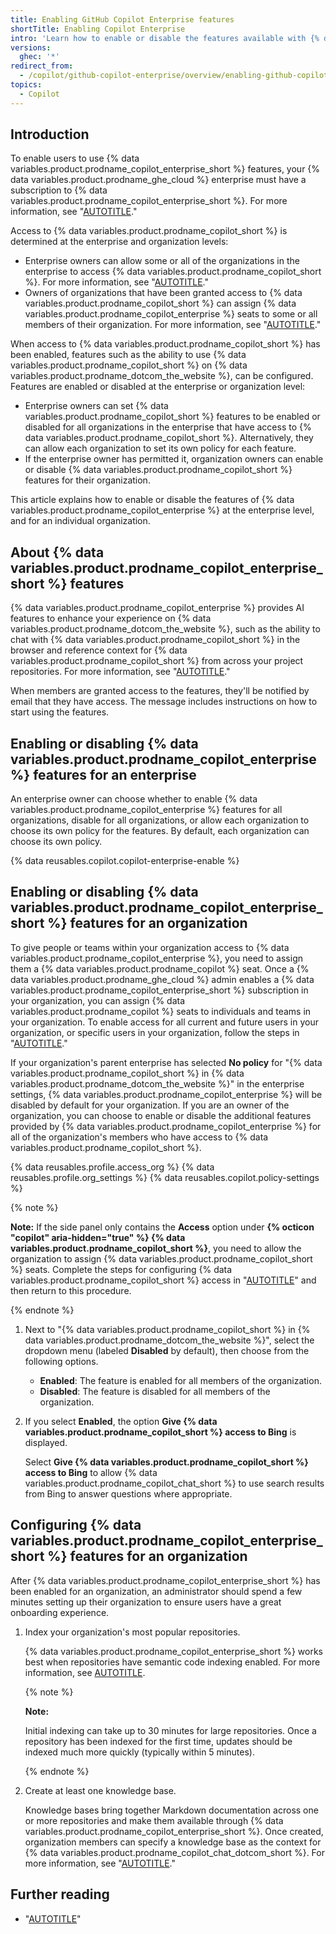 ```yaml
---
title: Enabling GitHub Copilot Enterprise features
shortTitle: Enabling Copilot Enterprise
intro: 'Learn how to enable or disable the features available with {% data variables.product.prodname_copilot_enterprise %}.'
versions:
  ghec: '*'
redirect_from:
  - /copilot/github-copilot-enterprise/overview/enabling-github-copilot-enterprise
topics:
  - Copilot
---
```


## Introduction

To enable users to use {% data variables.product.prodname_copilot_enterprise_short %} features, your {% data variables.product.prodname_ghe_cloud %} enterprise must have a subscription to {% data variables.product.prodname_copilot_enterprise_short %}. For more information, see "[AUTOTITLE](/enterprise-cloud@latest/copilot/quickstart#signing-up-for-github-copilot-enterprise-for-your-enterprise-account)."

Access to {% data variables.product.prodname_copilot_short %} is determined at the enterprise and organization levels:

- Enterprise owners can allow some or all of the organizations in the enterprise to access {% data variables.product.prodname_copilot_short %}. For more information, see "[AUTOTITLE](/enterprise-cloud@latest/admin/policies/enforcing-policies-for-your-enterprise/enforcing-policies-for-github-copilot-in-your-enterprise#managing-access-to-github-copilot-in-your-enterprise)."
- Owners of organizations that have been granted access to {% data variables.product.prodname_copilot_short %} can assign {% data variables.product.prodname_copilot_enterprise %} seats to some or all members of their organization. For more information, see "[AUTOTITLE](/enterprise-cloud@latest/copilot/managing-github-copilot-in-your-organization/managing-access-for-copilot-in-your-organization)."

When access to {% data variables.product.prodname_copilot_short %} has been enabled, features such as the ability to use {% data variables.product.prodname_copilot_short %} on {% data variables.product.prodname_dotcom_the_website %}, can be configured. Features are enabled or disabled at the enterprise or organization level:

- Enterprise owners can set {% data variables.product.prodname_copilot_short %} features to be enabled or disabled for all organizations in the enterprise that have access to {% data variables.product.prodname_copilot_short %}. Alternatively, they can allow each organization to set its own policy for each feature.
- If the enterprise owner has permitted it, organization owners can enable or disable {% data variables.product.prodname_copilot_short %} features for their organization.

This article explains how to enable or disable the features of {% data variables.product.prodname_copilot_enterprise %} at the enterprise level, and for an individual organization.

## About {% data variables.product.prodname_copilot_enterprise_short %} features

{% data variables.product.prodname_copilot_enterprise %} provides AI features to enhance your experience on {% data variables.product.prodname_dotcom_the_website %}, such as the ability to chat with {% data variables.product.prodname_copilot_short %} in the browser and reference context for {% data variables.product.prodname_copilot_short %} from across your project repositories. For more information, see "[AUTOTITLE](/copilot/github-copilot-enterprise/overview/github-copilot-enterprise-feature-set)."

When members are granted access to the features, they'll be notified by email that they have access. The message includes instructions on how to start using the features.

## Enabling or disabling {% data variables.product.prodname_copilot_enterprise %} features for an enterprise

An enterprise owner can choose whether to enable {% data variables.product.prodname_copilot_enterprise %} features for all organizations, disable for all organizations, or allow each organization to choose its own policy for the features. By default, each organization can choose its own policy.

{% data reusables.copilot.copilot-enterprise-enable %}

## Enabling or disabling {% data variables.product.prodname_copilot_enterprise_short %} features for an organization

To give people or teams within your organization access to {% data variables.product.prodname_copilot_enterprise %}, you need to assign them a {% data variables.product.prodname_copilot %} seat. Once a {% data variables.product.prodname_ghe_cloud %} admin enables a {% data variables.product.prodname_copilot_enterprise_short %} subscription in your organization, you can assign {% data variables.product.prodname_copilot %} seats to individuals and teams in your organization. To enable access for all current and future users in your organization, or specific users in your organization, follow the steps in "[AUTOTITLE](/copilot/managing-github-copilot-in-your-organization/managing-access-for-copilot-in-your-organization#configuring-access-to-github-copilot-in-your-organization)."

If your organization's parent enterprise has selected **No policy** for "{% data variables.product.prodname_copilot_short %} in {% data variables.product.prodname_dotcom_the_website %}" in the enterprise settings, {% data variables.product.prodname_copilot_enterprise %} will be disabled by default for your organization. If you are an owner of the organization, you can choose to enable or disable the additional features provided by {% data variables.product.prodname_copilot_enterprise %} for all of the organization's members who have access to {% data variables.product.prodname_copilot_short %}.

{% data reusables.profile.access_org %}
{% data reusables.profile.org_settings %}
{% data reusables.copilot.policy-settings %}

   {% note %}

   **Note:** If the side panel only contains the **Access** option under **{% octicon "copilot" aria-hidden="true" %} {% data variables.product.prodname_copilot_short %}**, you need to allow the organization to assign {% data variables.product.prodname_copilot_short %} seats. Complete the steps for configuring {% data variables.product.prodname_copilot_short %} access in "[AUTOTITLE](/copilot/managing-github-copilot-in-your-organization/managing-access-for-copilot-in-your-organization#configuring-access-to-github-copilot-in-your-organization)" and then return to this procedure.

   {% endnote %}

1. Next to "{% data variables.product.prodname_copilot_short %} in {% data variables.product.prodname_dotcom_the_website %}", select the dropdown menu (labeled **Disabled** by default), then choose from the following options.

   - **Enabled**: The feature is enabled for all members of the organization.
   - **Disabled**: The feature is disabled for all members of the organization.

1. If you select **Enabled**, the option **Give {% data variables.product.prodname_copilot_short %} access to Bing** is displayed.

   Select **Give {% data variables.product.prodname_copilot_short %} access to Bing** to allow {% data variables.product.prodname_copilot_chat_short %} to use search results from Bing to answer questions where appropriate.

## Configuring {% data variables.product.prodname_copilot_enterprise_short %} features for an organization

After {% data variables.product.prodname_copilot_enterprise_short %} has been enabled for an organization, an administrator should spend a few minutes setting up their organization to ensure users have a great onboarding experience.

1. Index your organization's most popular repositories.

   {% data variables.product.prodname_copilot_enterprise_short %} works best when repositories have semantic code indexing enabled. For more information, see [AUTOTITLE](/enterprise-cloud@latest/copilot/github-copilot-enterprise/copilot-chat-in-github/using-github-copilot-chat-in-githubcom#repo-indexing-note).

   {% note %}

   **Note:**

   Initial indexing can take up to 30 minutes for large repositories. Once a repository has been indexed for the first time, updates should be indexed much more quickly (typically within 5 minutes).

   {% endnote %}

1. Create at least one knowledge base.

   Knowledge bases bring together Markdown documentation across one or more repositories and make them available through {% data variables.product.prodname_copilot_enterprise_short %}. Once created, organization members can specify a knowledge base as the context for {% data variables.product.prodname_copilot_chat_dotcom_short %}. For more information, see "[AUTOTITLE](/enterprise-cloud@latest/copilot/github-copilot-enterprise/copilot-chat-in-github/managing-copilot-knowledge-bases)."

## Further reading

- "[AUTOTITLE](/copilot/managing-github-copilot-in-your-organization/managing-access-for-copilot-business-in-your-organization)"
